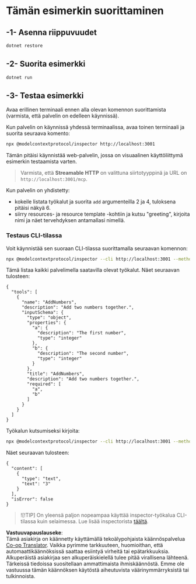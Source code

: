 <!--
CO_OP_TRANSLATOR_METADATA:
{
  "original_hash": "4eb6a48c54555c64b33c763fba3f2842",
  "translation_date": "2025-07-13T21:05:05+00:00",
  "source_file": "03-GettingStarted/06-http-streaming/solution/dotnet/README.md",
  "language_code": "fi"
}
-->
# Tämän esimerkin suorittaminen

## -1- Asenna riippuvuudet

```bash
dotnet restore
```

## -2- Suorita esimerkki

```bash
dotnet run
```

## -3- Testaa esimerkki

Avaa erillinen terminaali ennen alla olevan komennon suorittamista (varmista, että palvelin on edelleen käynnissä).

Kun palvelin on käynnissä yhdessä terminaalissa, avaa toinen terminaali ja suorita seuraava komento:

```bash
npx @modelcontextprotocol/inspector http://localhost:3001
```

Tämän pitäisi käynnistää web-palvelin, jossa on visuaalinen käyttöliittymä esimerkin testaamista varten.

> Varmista, että **Streamable HTTP** on valittuna siirtotyyppinä ja URL on `http://localhost:3001/mcp`.

Kun palvelin on yhdistetty:

- kokeile listata työkalut ja suorita `add` argumenteilla 2 ja 4, tuloksena pitäisi näkyä 6.
- siirry resources- ja resource template -kohtiin ja kutsu "greeting", kirjoita nimi ja näet tervehdyksen antamallasi nimellä.

### Testaus CLI-tilassa

Voit käynnistää sen suoraan CLI-tilassa suorittamalla seuraavan komennon:

```bash 
npx @modelcontextprotocol/inspector --cli http://localhost:3001 --method tools/list
```

Tämä listaa kaikki palvelimella saatavilla olevat työkalut. Näet seuraavan tulosteen:

```text
{
  "tools": [
    {
      "name": "AddNumbers",
      "description": "Add two numbers together.",
      "inputSchema": {
        "type": "object",
        "properties": {
          "a": {
            "description": "The first number",
            "type": "integer"
          },
          "b": {
            "description": "The second number",
            "type": "integer"
          }
        },
        "title": "AddNumbers",
        "description": "Add two numbers together.",
        "required": [
          "a",
          "b"
        ]
      }
    }
  ]
}
```

Työkalun kutsumiseksi kirjoita:

```bash
npx @modelcontextprotocol/inspector --cli http://localhost:3001 --method tools/call --tool-name AddNumbers --tool-arg a=1 --tool-arg b=2
```

Näet seuraavan tulosteen:

```text
{
  "content": [
    {
      "type": "text",
      "text": "3"
    }
  ],
  "isError": false
}
```

> ![!TIP]
> On yleensä paljon nopeampaa käyttää inspector-työkalua CLI-tilassa kuin selaimessa.
> Lue lisää inspectorista [täältä](https://github.com/modelcontextprotocol/inspector).

**Vastuuvapauslauseke**:  
Tämä asiakirja on käännetty käyttämällä tekoälypohjaista käännöspalvelua [Co-op Translator](https://github.com/Azure/co-op-translator). Vaikka pyrimme tarkkuuteen, huomioithan, että automaattikäännöksissä saattaa esiintyä virheitä tai epätarkkuuksia. Alkuperäistä asiakirjaa sen alkuperäiskielellä tulee pitää virallisena lähteenä. Tärkeissä tiedoissa suositellaan ammattimaista ihmiskäännöstä. Emme ole vastuussa tämän käännöksen käytöstä aiheutuvista väärinymmärryksistä tai tulkinnoista.